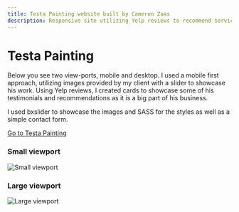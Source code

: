 ```yaml
---
title: Testa Painting website built by Cameron Zaas
description: Responsive site utilizing Yelp reviews to recommend service.
---
```


# Testa Painting

Below you see two view-ports, mobile and desktop. I used a mobile first approach, utilizing images provided by my client with a slider to showcase his work. Using Yelp reviews, I created cards to showcase some of his testimonials and recommendations as it is a big part of his business.

I used bxslider to showcase the images and SASS for the styles as well as a simple contact form.

<a href="http://testapainting.com/" target="_blank">Go to Testa Painting</a>

### Small viewport

![Small viewport](http://192.168.0.101:1111/images/testa-mobile.jpg)

### Large viewport

![Large viewport](http://192.168.0.101:1111/images/testa-desktop.jpg)
